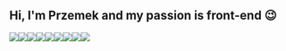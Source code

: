 ## Hi, I'm Przemek and my passion is front-end 😉 
<div style="display: flex;">
  <img src='https://img.shields.io/static/v1.svg?label=&message=HTML5&color=e34c26'>
  <img src='https://img.shields.io/static/v1.svg?label=&message=CSS3&color=3a98d1'>
  <img src='https://img.shields.io/static/v1.svg?label=&message=JavaScript&color=f0d91d'>
  <img src='https://img.shields.io/static/v1.svg?label=&message=three.js&color=28a745'>
  <img src='https://img.shields.io/static/v1.svg?label=&message=WordPress&color=268aac'>
  <img src='https://img.shields.io/static/v1.svg?label=&message=Git&color=ea4e33'>
  <img src='https://img.shields.io/static/v1.svg?label=&message=Sass&color=c76495'>
  <img src='https://img.shields.io/static/v1.svg?label=&message=BootStrap&color=543b79'>
  <img src='https://img.shields.io/static/v1.svg?label=&message=Adobe&color=ea4e33'>
</div>







<!--
**Primocode/Primocode** is a ✨ _special_ ✨ repository because its `README.md` (this file) appears on your GitHub profile.

Here are some ideas to get you started:

- 🔭 I’m currently working on ...
- 🌱 I’m currently learning ...
- 👯 I’m looking to collaborate on ...
- 🤔 I’m looking for help with ...
- 💬 Ask me about ...
- 📫 How to reach me: ...
- 😄 Pronouns: ...
- ⚡ Fun fact: ...
-->
